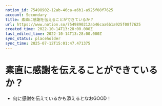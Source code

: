 ```yaml
---
notion_id: 75498902-12ab-46ca-a6b1-a925f08f7625
account: Secondary
title: 素直に感謝を伝えることができているか？
url: https://www.notion.so/7549890212ab46caa6b1a925f08f7625
created_time: 2022-10-14T13:28:00.000Z
last_edited_time: 2022-10-14T13:28:00.000Z
sync_status: placeholder
sync_time: 2025-07-12T15:01:47.471375
---
```

# 素直に感謝を伝えることができているか？

- 何に感謝を伝えているかも添えるとなおGOOD！